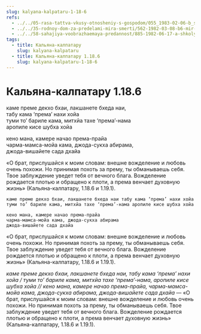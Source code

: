 ```yaml
---
slug: kalyana-kalpataru-1-18-6
refs:
  - ../../05-rasa-tattva-vkusy-otnosheniy-s-gospodom/055_1983-02-06-b_sridharmj_ontologiya_lubvi.md
  - ../../35-rodnoy-dom-za-predelami-mira-smerti/562-1982-03-08-b6-mir-vozhdeleniya-i-mir-lyubvi.md
  - ../../58-sahajiya-voobrazhaemaya-predannost/885-1982-06-17-a-shkoly-sahadzhii-i-majavady-prizvany-izolirovat-zabluzhdayushhihsya-ot-vajshnavov.md
tags:
  - title: Кальяна-калпатару
    slug: kalyana-kalpataru
  - title: Кальяна-калпатару 1.18.6
    slug: kalyana-kalpataru-1-18-6
---
```


# Кальяна-калпатару 1.18.6

каме преме декхо бхаи, лакшанете бхеда наи,\
табу кама ‘према’ нахи хойа\
туми то’ бариле кама, митхйа тахе ‘према’-нама\
аропиле кисе шубха хойа

кено мана, камере начао према-прайа\
чарма-мамса-мойа кама, джода-сукха абирама,\
джода-вишайете сада дхайа

«О брат, прислушайся к моим словам: внешне вожделение и любовь очень похожи. Но принимая похоть за прему, ты обманываешь себя. Твое заблуждение уведет тебя от вечного блага. Вожделение рождается плотью и обращено к плоти, а према венчает духовную жизнь» (Кальяна-калпатару, 1.18.6 и 1.19.1).


    каме преме декхо бхаи, лакшанете бхеда наи табу кама ‘према’ нахи хойа
    туми то’ бариле кама, митхйа тахе ‘према’-нама аропиле кисе шубха хойа

    кено мана, камере начао према-прайа
    чарма-мамса-мойа кама, джода-сукха абирама
    джода-вишайете сада дхайа

«О брат, прислушайся к моим словам: внешне вожделение и любовь очень похожи. Но принимая похоть за прему, ты обманываешь себя. Твое заблуждение уведет тебя от вечного блага. Вожделение рождается плотью и обращено к плоти, а према венчает духовную жизнь» (Кальяна-калпатару, 1.18.6 и 1.19.1).

*каме преме декхо бхаи, лакшанете бхеда наи, табу кама ‘према’ нахи хойа / туми то’ бариле кама, митхйа тахе ‘према’-нама, аропиле кисе шубха хойа // кено мана, камере начао према-прайа, чарма-мамса-мойа кама, джода-сукха абирама, джода-вишайете сада дхайа* — «О брат, прислушайся к моим словам: внешне вожделение и любовь очень похожи. Но принимая похоть за прему, ты обманываешь себя. Твое заблуждение уведет тебя от вечного блага. Вожделение рождается плотью и обращено к плоти, а према венчает духовную жизнь» (Кальяна-калпатару, 1.18.6 и 1.19.1).

